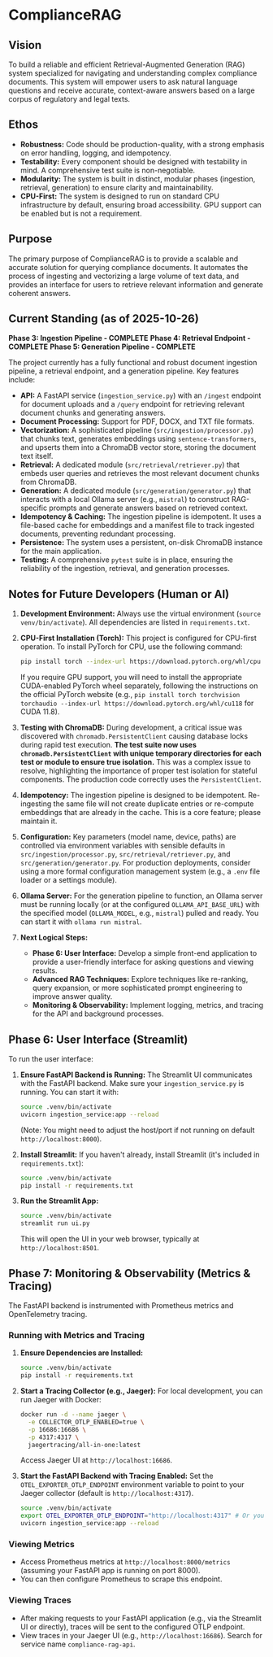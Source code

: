# ComplianceRAG

## Vision

To build a reliable and efficient Retrieval-Augmented Generation (RAG) system specialized for navigating and understanding complex compliance documents. This system will empower users to ask natural language questions and receive accurate, context-aware answers based on a large corpus of regulatory and legal texts.

## Ethos

*   **Robustness:** Code should be production-quality, with a strong emphasis on error handling, logging, and idempotency.
*   **Testability:** Every component should be designed with testability in mind. A comprehensive test suite is non-negotiable.
*   **Modularity:** The system is built in distinct, modular phases (ingestion, retrieval, generation) to ensure clarity and maintainability.
*   **CPU-First:** The system is designed to run on standard CPU infrastructure by default, ensuring broad accessibility. GPU support can be enabled but is not a requirement.

## Purpose

The primary purpose of ComplianceRAG is to provide a scalable and accurate solution for querying compliance documents. It automates the process of ingesting and vectorizing a large volume of text data, and provides an interface for users to retrieve relevant information and generate coherent answers.

## Current Standing (as of 2025-10-26)

**Phase 3: Ingestion Pipeline - COMPLETE**
**Phase 4: Retrieval Endpoint - COMPLETE**
**Phase 5: Generation Pipeline - COMPLETE**

The project currently has a fully functional and robust document ingestion pipeline, a retrieval endpoint, and a generation pipeline. Key features include:

*   **API:** A FastAPI service (`ingestion_service.py`) with an `/ingest` endpoint for document uploads and a `/query` endpoint for retrieving relevant document chunks and generating answers.
*   **Document Processing:** Support for PDF, DOCX, and TXT file formats.
*   **Vectorization:** A sophisticated pipeline (`src/ingestion/processor.py`) that chunks text, generates embeddings using `sentence-transformers`, and upserts them into a ChromaDB vector store, storing the document text itself.
*   **Retrieval:** A dedicated module (`src/retrieval/retriever.py`) that embeds user queries and retrieves the most relevant document chunks from ChromaDB.
*   **Generation:** A dedicated module (`src/generation/generator.py`) that interacts with a local Ollama server (e.g., `mistral`) to construct RAG-specific prompts and generate answers based on retrieved context.
*   **Idempotency & Caching:** The ingestion pipeline is idempotent. It uses a file-based cache for embeddings and a manifest file to track ingested documents, preventing redundant processing.
*   **Persistence:** The system uses a persistent, on-disk ChromaDB instance for the main application.
*   **Testing:** A comprehensive `pytest` suite is in place, ensuring the reliability of the ingestion, retrieval, and generation processes.

## Notes for Future Developers (Human or AI)

1.  **Development Environment:** Always use the virtual environment (`source venv/bin/activate`). All dependencies are listed in `requirements.txt`.

2.  **CPU-First Installation (Torch):** This project is configured for CPU-first operation. To install PyTorch for CPU, use the following command:
    ```bash
    pip install torch --index-url https://download.pytorch.org/whl/cpu
    ```
    If you require GPU support, you will need to install the appropriate CUDA-enabled PyTorch wheel separately, following the instructions on the official PyTorch website (e.g., `pip install torch torchvision torchaudio --index-url https://download.pytorch.org/whl/cu118` for CUDA 11.8).

3.  **Testing with ChromaDB:** During development, a critical issue was discovered with `chromadb.PersistentClient` causing database locks during rapid test execution. **The test suite now uses `chromadb.PersistentClient` with unique temporary directories for each test or module to ensure true isolation.** This was a complex issue to resolve, highlighting the importance of proper test isolation for stateful components. The production code correctly uses the `PersistentClient`.

4.  **Idempotency:** The ingestion pipeline is designed to be idempotent. Re-ingesting the same file will not create duplicate entries or re-compute embeddings that are already in the cache. This is a core feature; please maintain it.

5.  **Configuration:** Key parameters (model name, device, paths) are controlled via environment variables with sensible defaults in `src/ingestion/processor.py`, `src/retrieval/retriever.py`, and `src/generation/generator.py`. For production deployments, consider using a more formal configuration management system (e.g., a `.env` file loader or a settings module).

6.  **Ollama Server:** For the generation pipeline to function, an Ollama server must be running locally (or at the configured `OLLAMA_API_BASE_URL`) with the specified model (`OLLAMA_MODEL`, e.g., `mistral`) pulled and ready. You can start it with `ollama run mistral`.

7.  **Next Logical Steps:**
    *   **Phase 6: User Interface:** Develop a simple front-end application to provide a user-friendly interface for asking questions and viewing results.
    *   **Advanced RAG Techniques:** Explore techniques like re-ranking, query expansion, or more sophisticated prompt engineering to improve answer quality.
    *   **Monitoring & Observability:** Implement logging, metrics, and tracing for the API and background processes.

## Phase 6: User Interface (Streamlit)

To run the user interface:

1.  **Ensure FastAPI Backend is Running:** The Streamlit UI communicates with the FastAPI backend. Make sure your `ingestion_service.py` is running. You can start it with:
    ```bash
    source .venv/bin/activate
    uvicorn ingestion_service:app --reload
    ```
    (Note: You might need to adjust the host/port if not running on default `http://localhost:8000`).

2.  **Install Streamlit:** If you haven't already, install Streamlit (it's included in `requirements.txt`):
    ```bash
    source .venv/bin/activate
    pip install -r requirements.txt
    ```

3.  **Run the Streamlit App:**
    ```bash
    source .venv/bin/activate
    streamlit run ui.py
    ```
    This will open the UI in your web browser, typically at `http://localhost:8501`.

## Phase 7: Monitoring & Observability (Metrics & Tracing)

The FastAPI backend is instrumented with Prometheus metrics and OpenTelemetry tracing.

### Running with Metrics and Tracing

1.  **Ensure Dependencies are Installed:**
    ```bash
    source .venv/bin/activate
    pip install -r requirements.txt
    ```

2.  **Start a Tracing Collector (e.g., Jaeger):**
    For local development, you can run Jaeger with Docker:
    ```bash
    docker run -d --name jaeger \
      -e COLLECTOR_OTLP_ENABLED=true \
      -p 16686:16686 \
      -p 4317:4317 \
      jaegertracing/all-in-one:latest
    ```
    Access Jaeger UI at `http://localhost:16686`.

3.  **Start the FastAPI Backend with Tracing Enabled:**
    Set the `OTEL_EXPORTER_OTLP_ENDPOINT` environment variable to point to your Jaeger collector (default is `http://localhost:4317`).
    ```bash
    source .venv/bin/activate
    export OTEL_EXPORTER_OTLP_ENDPOINT="http://localhost:4317" # Or your collector's OTLP gRPC endpoint
    uvicorn ingestion_service:app --reload
    ```

### Viewing Metrics

*   Access Prometheus metrics at `http://localhost:8000/metrics` (assuming your FastAPI app is running on port 8000).
*   You can then configure Prometheus to scrape this endpoint.

### Viewing Traces

*   After making requests to your FastAPI application (e.g., via the Streamlit UI or directly), traces will be sent to the configured OTLP endpoint.
*   View traces in your Jaeger UI (e.g., `http://localhost:16686`). Search for service name `compliance-rag-api`.
